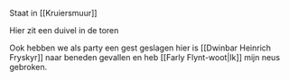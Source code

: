 Staat in [[Kruiersmuur]]

Hier zit een duivel in de toren

Ook hebben we als party een gest geslagen
hier is [[Dwinbar Heinrich Fryskyr]] naar beneden gevallen en heb [[Farly Flynt-woot|Ik]] mijn neus gebroken.

